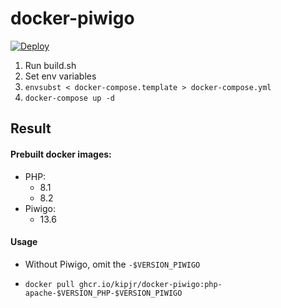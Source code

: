 # docker-piwigo
[![Deploy](https://github.com/Kipjr/docker-piwigo/actions/workflows/deploy.yml/badge.svg?event=workflow_dispatch)](https://github.com/Kipjr/docker-piwigo/actions/workflows/deploy.yml)
1. Run build.sh
2. Set env variables
3. `envsubst < docker-compose.template > docker-compose.yml`
4. `docker-compose up -d`

## Result
#### Prebuilt docker images:

- PHP:
  - 8.1
  - 8.2
- Piwigo: 
  - 13.6

#### Usage

- Without Piwigo, omit the `-$VERSION_PIWIGO`

- `docker pull ghcr.io/kipjr/docker-piwigo:php-apache-$VERSION_PHP-$VERSION_PIWIGO`
